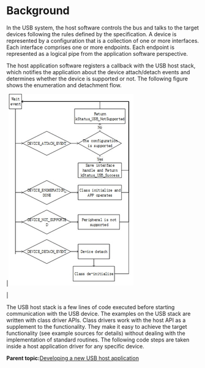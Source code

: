 # Background

In the USB system, the host software controls the bus and talks to the target devices following the rules defined by the specification. A device is represented by a configuration that is a collection of one or more interfaces. Each interface comprises one or more endpoints. Each endpoint is represented as a logical pipe from the application software perspective.

The host application software registers a callback with the USB host stack, which notifies the application about the device attach/detach events and determines whether the device is supported or not. The following figure shows the enumeration and detachment flow.

|![](../images/enumeration_and_detachment_flow.jpg "Enumeration and detachment flow")

|

The USB host stack is a few lines of code executed before starting communication with the USB device. The examples on the USB stack are written with class driver APIs. Class drivers work with the host API as a supplement to the functionality. They make it easy to achieve the target functionality \(see example sources for details\) without dealing with the implementation of standard routines. The following code steps are taken inside a host application driver for any specific device.

**Parent topic:**[Developing a new USB host application](../topics/developing_a_new_usb_host_application.md)

